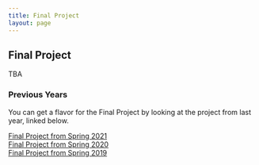 ```yaml
---
title: Final Project
layout: page
---
```


## Final Project

TBA

### Previous Years
You can get a flavor for the Final Project by looking at the project from last year, linked below.

[Final Project from Spring 2021](http://cbb752b21.gersteinlab.org/final)  
[Final Project from Spring 2020](http://cbb752b20.gersteinlab.org/final)    
[Final Project from Spring 2019](http://cbb752b19.gersteinlab.org/final)
